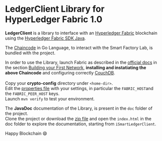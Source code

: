 # LedgerClient Library for HyperLedger Fabric 1.0

**LedgerClient** is a library to interface with an [Hyperledger Fabric](https://hyperledger-fabric.readthedocs.io/en/latest/) blockchain using the [Hyperledger Fabric SDK Java](https://github.com/hyperledger/fabric-sdk-java).

The [Chaincode](https://github.com/ascatox/smart-ledger-client/blob/master/src/main/java/fixture/sdkintegration/gocc/smartfactory/src/github.com/smartfactory/smartfactory.go) in Go Language, to interact with the Smart Factory Lab, is bundled with the project.

In order to use the Library, launch Fabric as described in the [official docs](https://hyperledger-fabric.readthedocs.io/en/latest/) in the section [Building your First Network](https://hyperledger-fabric.readthedocs.io/en/latest/build_network.html), **installing and instatiating the above Chaincode** and configuring correctly [CouchDB](http://hyperledger-fabric.readthedocs.io/en/release/build_network.html#using-couchdb).<br/>
<br/>Copy your **crypto-config** directory under `<home-dir>`.
<br/>Edit the [properties file](https://github.com/ascatox/smart-ledger-client/blob/master/src/main/resources/smart-ledger.properties) with your settings, in particular the `FABRIC_HOST`and the `FABRIC_PEER_HOST` keys.
<br/>Launch `mvn verify` to test your environment.

The **JavaDoc** documentation of the Library, is present in the `doc` folder of the project.<br/>
Clone the project or download the [zip file](https://github.com/ascatox/smart-ledger-client/blob/master/doc.zip) and open the `index.html` in the doc folder to explore the documentation, starting from `iSmartLedgerClient`.

Happy Blockchain 😄
